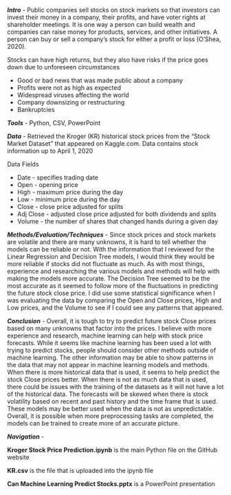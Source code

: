 <b><i>Intro</i></b> - Public companies sell stocks on stock markets so that investors can invest their money in a company, their profits, and have voter rights at shareholder meetings.  It is one way a person can build wealth and companies can raise money for products, services, and other initiatives.  A person can buy or sell a company’s stock for either a profit or loss (O’Shea, 2020).  

Stocks can have high returns, but they also have risks if the price goes down due to unforeseen circumstances 
   - Good or bad news that was made public about a company
   - Profits were not as high as expected
   - Widespread viruses affecting the world
   - Company downsizing or restructuring 
   - Bankruptcies

<b><i>Tools</i></b> - Python, CSV, PowerPoint

<b><i>Data</i></b> - Retrieved the Kroger (KR) historical stock prices from the “Stock Market Dataset” that appeared on Kaggle.com. Data contains stock information up to April 1, 2020 

Data Fields
   - Date - specifies trading date
   - Open - opening price
   - High - maximum price during the day
   - Low - minimum price during the day
   - Close - close price adjusted for splits
   - Adj Close - adjusted close price adjusted for both dividends and splits
   - Volume - the number of shares that changed hands during a given day

<b><i>Methods/Evaluation/Techniques</i></b> - Since stock prices and stock markets are volatile and there are many unknowns, it is hard to tell whether the models can be reliable or not. With the information that I reviewed for the Linear Regression and Decision Tree models, I would think they would be more reliable if stocks did not fluctuate as much. As with most things, experience and researching the various models and methods will help with making the models more accurate. The Decision Tree seemed to be the most accurate as it seemed to follow more of the fluctuations in predicting the future stock close price. I did use some statistical significance when I was evaluating the data by comparing the Open and Close prices, High and Low prices, and the Volume to see if I could see any patterns that appeared.    

<b><i>Conclusion</i></b> - Overall, it is tough to try to predict future stock Close prices based on many unknowns that factor into the prices. I believe with more experience and research, machine learning can help with stock price forecasts. While it seems like machine learning has been used a lot with trying to predict stocks, people should consider other methods outside of machine learning.  The other information may be able to show patterns in the data that may not appear in machine learning models and methods. When there is more historical data that is used, it seems to help predict the stock Close prices better. When there is not as much data that is used, there could be issues with the training of the datasets as it will not have a lot of the historical data. The forecasts will be skewed when there is stock volatility based on recent and past history and the time frame that is used. These models may be better used when the data is not as unpredictable. Overall, it is possible when more preprocessing tasks are completed, the models can be trained to create more of an accurate picture.

<b><i>Navigation</i></b> - 

<b>Kroger Stock Price Prediction.ipynb</b> is the main Python file on the GitHub website

<b>KR.csv</b> is the file that is uploaded into the ipynb file 

<b>Can Machine Learning Predict Stocks.pptx</b> is a PowerPoint presentation
